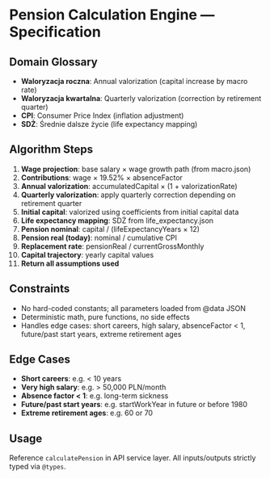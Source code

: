 # Pension Calculation Engine — Specification

## Domain Glossary

- **Waloryzacja roczna**: Annual valorization (capital increase by macro rate)
- **Waloryzacja kwartalna**: Quarterly valorization (correction by retirement quarter)
- **CPI**: Consumer Price Index (inflation adjustment)
- **SDŻ**: Średnie dalsze życie (life expectancy mapping)

## Algorithm Steps

1. **Wage projection**: base salary × wage growth path (from macro.json)
2. **Contributions**: wage × 19.52% × absenceFactor
3. **Annual valorization**: accumulatedCapital × (1 + valorizationRate)
4. **Quarterly valorization**: apply quarterly correction depending on retirement quarter
5. **Initial capital**: valorized using coefficients from initial capital data
6. **Life expectancy mapping**: SDŻ from life_expectancy.json
7. **Pension nominal**: capital / (lifeExpectancyYears × 12)
8. **Pension real (today)**: nominal / cumulative CPI
9. **Replacement rate**: pensionReal / currentGrossMonthly
10. **Capital trajectory**: yearly capital values
11. **Return all assumptions used**

## Constraints

- No hard-coded constants; all parameters loaded from @data JSON
- Deterministic math, pure functions, no side effects
- Handles edge cases: short careers, high salary, absenceFactor < 1, future/past start years, extreme retirement ages

## Edge Cases

- **Short careers**: e.g. < 10 years
- **Very high salary**: e.g. > 50,000 PLN/month
- **Absence factor < 1**: e.g. long-term sickness
- **Future/past start years**: e.g. startWorkYear in future or before 1980
- **Extreme retirement ages**: e.g. 60 or 70

## Usage

Reference `calculatePension` in API service layer. All inputs/outputs strictly typed via `@types`.
